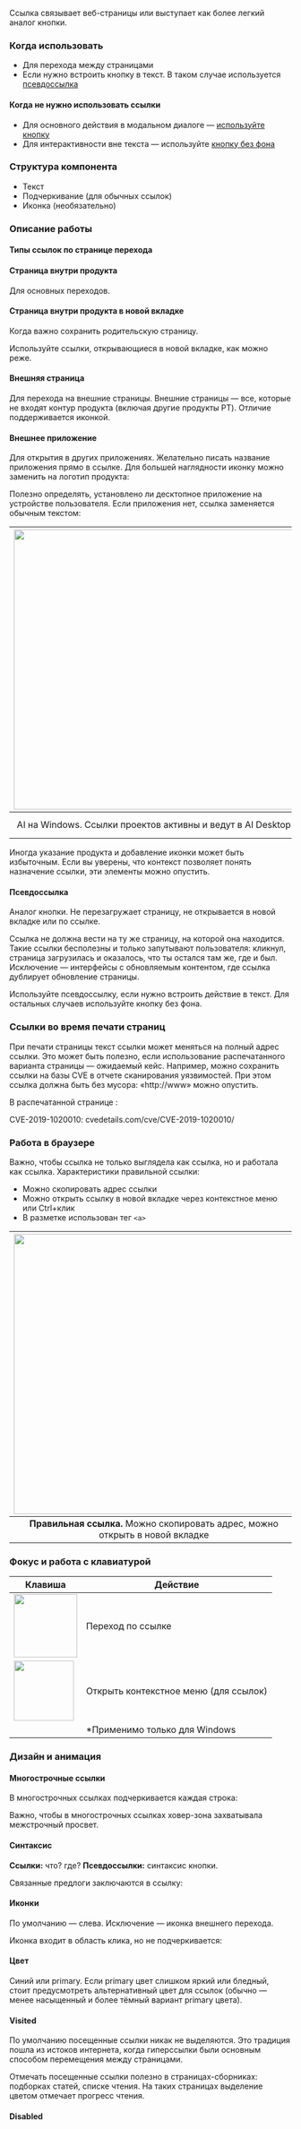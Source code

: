 Ссылка связывает веб-страницы или выступает как более легкий аналог кнопки.

### Когда использовать
- Для перехода между страницами
- Если нужно встроить кнопку в текст. В таком случае используется <a href="/button/overview">псевдоссылка</a>

#### Когда не нужно использовать ссылки
- Для основного действия в модальном диалоге — <a href="/button/overview">используйте кнопку</a>
- Для интерактивности вне текста — используйте <a href="/button/overview">кнопку без фона</a>

### Структура компонента
- Текст
- Подчеркивание (для обычных ссылок)
- Иконка (необязательно)

### Описание работы
#### Типы ссылок по странице перехода
#### Страница внутри продукта
Для основных переходов.

<!-- example(link-general) -->

#### Страница внутри продукта в новой вкладке
Когда важно сохранить родительскую страницу.

Используйте ссылки, открывающиеся в новой вкладке, как можно реже.

<!-- example(link-target-blank) -->

#### Внешняя страница
Для перехода на внешние страницы. Внешние страницы — все, которые не входят контур продукта (включая другие продукты PT). Отличие поддерживается иконкой.

<!-- example(link-external) -->

#### Внешнее приложение
Для открытия в других приложениях. Желательно писать название приложения прямо в ссылке. Для большей наглядности иконку можно заменить на логотип продукта:

<!-- example(link-application) -->

Полезно определять, установлено ли десктопное приложение на устройстве пользователя. Если приложения нет, ссылка заменяется обычным текстом:

| <img src="./assets/images/link/desktop-link-active.jpg" width="500"> | <img src="./assets/images/link/desktop-link-disabled.jpg" width="500"> |
| :-----: | :-: |
| AI на Windows. Ссылки проектов активны и ведут в AI Desktop | AI на macOS. Ссылки проектов отображаются как обычный текст. |

Иногда указание продукта и добавление иконки может быть избыточным. Если вы уверены, что контекст позволяет понять назначение ссылки, эти элементы можно опустить.

#### Псевдоссылка
Аналог кнопки. Не перезагружает страницу, не открывается в новой вкладке или по ссылке.

<!-- example(link-pseudo) -->

Ссылка не должна вести на ту же страницу, на которой она находится. Такие ссылки бесполезны и только запутывают пользователя: кликнул, страница загрузилась и оказалось, что ты остался там же, где и был. Исключение — интерфейсы с обновляемым контентом, где ссылка дублирует обновление страницы.

Используйте псевдоссылку, если нужно встроить действие в текст. Для остальных случаев используйте кнопку без фона.

### Ссылки во время печати страниц

При печати страницы текст ссылки может меняться на полный адрес ссылки. Это может быть полезно, если использование распечатанного варианта страницы — ожидаемый кейс. Например, можно сохранить ссылки на базы CVE в отчете сканирования уязвимостей. При этом ссылка должна быть без мусора: «http://www» можно опустить.

В распечатанной странице :

CVE-2019-1020010:
cvedetails.com/cve/CVE-2019-1020010/


<!-- example(link-print) -->

### Работа в браузере

Важно, чтобы ссылка не только выглядела как ссылка, но и работала как ссылка. Характеристики правильной ссылки:

- Можно скопировать адрес ссылки
- Можно открыть ссылку в новой вкладке через контекстное меню или Ctrl+клик
- В разметке использован тег `<a>`

| <img src="./assets/images/link/proper-link.jpg" width="500"> | <img src="./assets/images/link/improper-link.jpg" width="500"> |
| :-----: | :-: |
| **Правильная ссылка.** Можно скопировать адрес, можно открыть в новой вкладке | **Неправильная ссылка.** Браузер не определил элемент как ссылку |

### Фокус и работа с клавиатурой

| Клавиша | Действие |
| ----- | ----- |
| <img src="./assets/images/link/space-or-return.jpg" width="113"> | Переход по ссылке |
| <img src="./assets/images/link/shift+f10.jpg" width="107"> | Открыть контекстное меню (для ссылок) |
|  | *Применимо только для Windows |

### Дизайн и анимация

#### Многострочные ссылки
В многострочных ссылках подчеркивается каждая строка:

<!-- example(link-multi-line) -->

Важно, чтобы в многострочных ссылках ховер-зона захватывала межстрочный просвет.

#### Синтаксис

**Ссылки:** что? где?
**Псевдоссылки:** синтаксис кнопки.

Связанные предлоги заключаются в ссылку:

<!-- example(link-prepositions) -->

#### Иконки

По умолчанию — слева. Исключение — иконка внешнего перехода.

Иконка входит в область клика, но не подчеркивается:

<!-- example(link-icons) -->

#### Цвет

Синий или primary. Если primary цвет слишком яркий или бледный, стоит предусмотреть альтернативный цвет для ссылок (обычно — менее насыщенный и более тёмный вариант primary цвета).

<!-- example(link-color) -->

#### Visited

По умолчанию посещенные ссылки никак не выделяются. Это традиция пошла из истоков интернета, когда гиперссылки были основным способом перемещения между страницами.

Отмечать посещенные ссылки полезно в страницах-сборниках: подборках статей, списке чтения. На таких страницах выделение цветом отмечает прогресс чтения.

<!-- example(link-visited) -->

#### Disabled

<!-- example(link-disabled) -->


